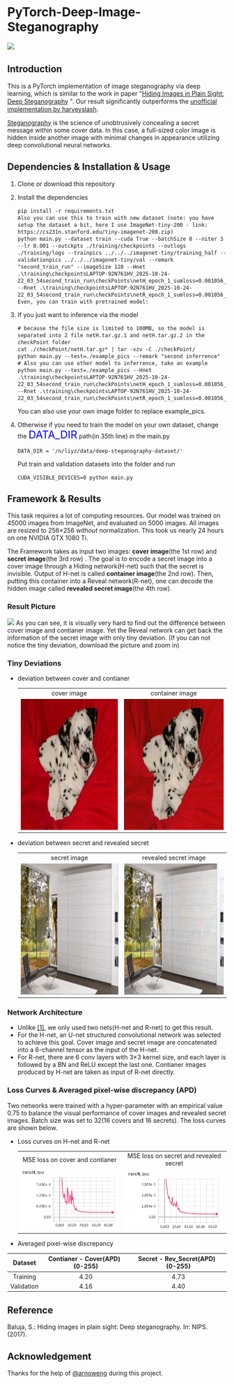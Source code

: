 # PyTorch-Deep-Image-Steganography

<img src = 'result/title.png'>


## Introduction
This is a PyTorch implementation of image steganography via deep learning, which is similar to the work in paper "[Hiding Images in Plain Sight: Deep Steganography](https://papers.nips.cc/paper/6802-hiding-images-in-plain-sight-deep-steganography) ". Our result signiﬁcantly outperforms the [unofficial implementation by harveyslash](https://github.com/harveyslash/Deep-Steganography).

[Steganography](https://en.wikipedia.org/wiki/Steganography) is the science of unobtrusively concealing a secret message within some cover data. In this case, a full-sized color image is hidden inside another image with minimal changes in appearance utilizing deep convolutional neural networks.

## Dependencies & Installation & Usage
1. Clone or download this repository

2. Install the dependencies 

   ```
   pip install -r requirements.txt
   Also you can use this to train with new dataset (note: you have setup the dataset a bit, here I use ImageNet-tiny-200 - link: https://cs231n.stanford.edu/tiny-imagenet-200.zip)
   python main.py --dataset train --cuda True --batchSize 8 --niter 3 --lr 0.001 --outckpts ./training/checkpoints --outlogs ./training/logs --trainpics ../../../imagenet-tiny/training_half --validationpics ../../../imagenet-tiny/val --remark "second_train_run" --imageSize 128 --Hnet .\training\checkpointsLAPTOP-92N761HV_2025-10-24-22_03_54second_train_run\checkPoints\netH_epoch_1_sumloss=0.001056_Hloss=0.000526.pth --Rnet .\training\checkpointsLAPTOP-92N761HV_2025-10-24-22_03_54second_train_run\checkPoints\netR_epoch_1_sumloss=0.001056_Rloss=0.000706.pth
   Even, you can train with pretrained model:

   ```

3. If you just want to inference via the model

   ```
   # because the file size is limited to 100MB, so the model is separated into 2 file netH.tar.gz.1 and netH.tar.gz.2 in the checkPoint folder
   cat ./checkPoint/netH.tar.gz* | tar -xzv -C ./checkPoint/
   python main.py --test=./example_pics --remark "second inferrence"
   # Also you can use other model to inferrence, take an example
   python main.py --test=./example_pics --Hnet .\training\checkpointsLAPTOP-92N761HV_2025-10-24-22_03_54second_train_run\checkPoints\netH_epoch_1_sumloss=0.001056_Hloss=0.000526.pth --Rnet .\training\checkpointsLAPTOP-92N761HV_2025-10-24-22_03_54second_train_run\checkPoints\netR_epoch_1_sumloss=0.001056_Rloss=0.000706.pth
   
   ```
   

   You can also use your own image folder to replace example_pics.

4. Otherwise if you need to train the model on your own dataset, change the <font color=blue size=5>DATA_DIR</font> path(in 35th line) in the main.py

   ```
   DATA_DIR = '/n/liyz/data/deep-steganography-dataset/'
   ```

   Put train and validation datasets into the folder and run

   ```
   CUDA_VISIBLE_DEVICES=0 python main.py 
   ```

## Framework & Results

This task requires a lot of computing resources. Our model was trained on 45000 images from ImageNet, and evaluated on 5000 images. All images are resized to 256×256  *without* normalization. This took us nearly 24 hours on one NVIDIA GTX 1080 Ti.

The Framework takes as input two images: **cover image**(the 1st row) and **secret image**(the 3rd row) . The goal is to encode a secret image into a cover image through a Hiding network(H-net) such that the secret is invisible. Output of H-net is called **container image**(the 2nd row). Then, putting this container into a Reveal network(R-net), one can decode the hidden image called **revealed secret image**(the 4th row).

### Result Picture

<img src = 'result/1.png'>
As you can see, it is visually very hard to find out the difference between cover image and contianer image. Yet the Reveal network can get back the information of the secret image with only tiny deviation. (If you can not notice the tiny deviation, download the picture and zoom in)

### Tiny Deviations 
* deviation between cover and contianer 
  <table align='center'>
  <tr align='center'>
  <td> cover image </td>
  <td> container image </td>
  </tr>
  <tr>
  <td><img src = 'result/cover.png'  width = "300" height = "300">
  <td><img src = 'result/container.png'  width = "300" height = "300">
  </tr>
  </table>



* deviation between secret and revealed secret 
  <table align='center'>
  <tr align='center'>
  <td> secret image </td>
  <td> revealed secret image </td>
  </tr>
  <tr>
  <td><img src = 'result/secret.png'  width = "300" height = "300">
  <td><img src = 'result/rev_secret.png'  width = "300" height = "300">
  </tr>
  </table>





### Network Architecture 
- Unlike [[1]](https://papers.nips.cc/paper/6802-hiding-images-in-plain-sight-deep-steganography), we only used two nets(H-net and R-net) to get this result.
- For the H-net, an U-net structured convolutional network was selected to achieve this goal. Cover image and secret image are concatenated into a 6-channel tensor as the input of the H-net.
- For R-net, there are 6 conv layers with 3×3 kernel size, and each layer is followed by a BN and ReLU except the last one. Contianer images produced by H-net are taken as input of R-net directly.

### Loss Curves & Averaged pixel-wise discrepancy (APD) 
Two networks were trained with a hyper-parameter with an empirical value 0.75 to balance the visual performance of cover images and revealed secret images. Batch size was set to 32(16 covers and 16 secrets). The loss curves are shown below.

* Loss curves on H-net and R-net 
  <table align='center'>
  <tr align='center'>
  <td> MSE loss on cover and contianer </td>
  <td> MSE loss on secret and revealed secret</td>
  </tr>
  <tr>
  <td><img src = 'result/Hloss.png'>
  <td><img src = 'result/Rloss.png'>
  </tr>
  </table>

* Averaged pixel-wise discrepancy

|  Dataset   | Contianer - Cover(APD)    (0-255) | Secret - Rev_Secret(APD)     (0-255) |
| :--------: | :-------------------------------: | :----------------------------------: |
|  Training  |               4.20                |                 4.73                 |
| Validation |               4.16                |                 4.40                 |

## Reference

Baluja, S.: Hiding images in plain sight: Deep steganography. In: NIPS. (2017).

## Acknowledgement
Thanks for the help of [@arnoweng](https://github.com/arnoweng) during this project. 
